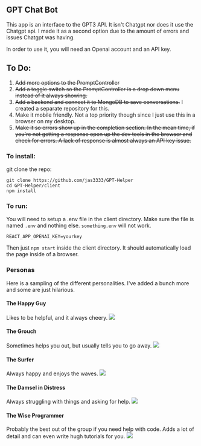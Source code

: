 ## GPT Chat Bot

This app is an interface to the GPT3 API. It isn't Chatgpt nor does it use the Chatgpt api.
I made it as a second option due to the amount of errors and issues Chatgpt was having.

In order to use it, you will need an Openai account and an API key.

## To Do:

1. ~~Add more options to the PromptController~~
2. ~~Add a toggle switch so the PromptController is a drop down menu instead of it always showing.~~
3. ~~Add a backend and connect it to MongoDB to save conversations.~~
   I created a separate repository for this.
4. Make it mobile friendly. Not a top priority though since I just use this in a browser on my desktop.
5. ~~Make it so errors show up in the completion section. In the mean time, if you're not getting a response open
   up the dev tools in the browser and check for errors. A lack of response is almost always an API key issue.~~

### To install:

git clone the repo:

```
git clone https://github.com/jas3333/GPT-Helper
cd GPT-Helper/client
npm install
```

### To run:

You will need to setup a .env file in the client directory. Make sure the file is named `.env` and nothing else.
`something.env` will not work.

```
REACT_APP_OPENAI_KEY=yourkey
```

Then just `npm start` inside the client directory. It should automatically load the page inside of a browser.

### Personas

Here is a sampling of the different personalities. I've added a bunch more and some are just hilarious.

#### The Happy Guy

Likes to be helpful, and it always cheery.
![](images/happy.png)

#### The Grouch

Sometimes helps you out, but usually tells you to go away.
![](images/grouch.png)

#### The Surfer

Always happy and enjoys the waves.
![](images/surfer.png)

#### The Damsel in Distress

Always struggling with things and asking for help.
![](images/damsel.png)

#### The Wise Programmer

Probably the best out of the group if you need help with code. Adds a lot of detail and can even write hugh tutorials for you.
![](images/wise.png)
